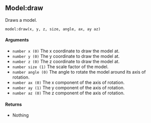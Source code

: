 <!--
category: reference
-->

Model:draw
---

Draws a model.

    model:draw(x, y, z, size, angle, ax, ay az)

#### Arguments

- `number x (0)` The x coordinate to draw the model at.
- `number y (0)` The y coordinate to draw the model at.
- `number z (0)` The z coordinate to draw the model at.
- `number size (1)` The scale factor of the model.
- `number angle (0)` The angle to rotate the model around its axis of rotation.
- `number ax (0)` The x component of the axis of rotation.
- `number ay (1)` The y component of the axis of rotation.
- `number az (0)` The z component of the axis of rotation.

#### Returns

- Nothing
